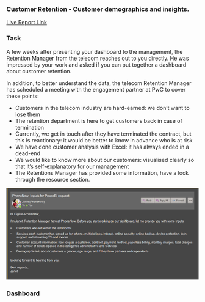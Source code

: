###  Customer Retention - Customer demographics and insights.

[Live Report Link](https://www.novypro.com/project/pwc-phonenow-customer-retention)
      
### Task 

A few weeks after presenting your dashboard to the management, the Retention Manager from the telecom reaches out to you directly. He was impressed by your work and asked if you can put together a dashboard about customer retention.

In addition, to better understand the data, the telecom Retention Manager has scheduled a meeting with the engagement partner at PwC to cover these points:

- Customers in the telecom industry are hard-earned: we don’t want to lose them
- The retention department is here to get customers back in case of termination 
- Currently, we get in touch after they have terminated the contract, but this is reactionary: it would be better to know in advance who is at risk 
- We  have done customer analysis with Excel: it has always ended in a dead-end
- We would like to know more about our customers: visualised clearly so that it’s self-explanatory for our management
- The Retentions Manager has provided some information, have a look through the resource section.

![Task .png](https://github.com/Sivasundar3/Forage-pwc-virtual-internship/blob/main/2.%20Customer%20Retention/Phonenow%20Inputs.png)

### Dashboard 

